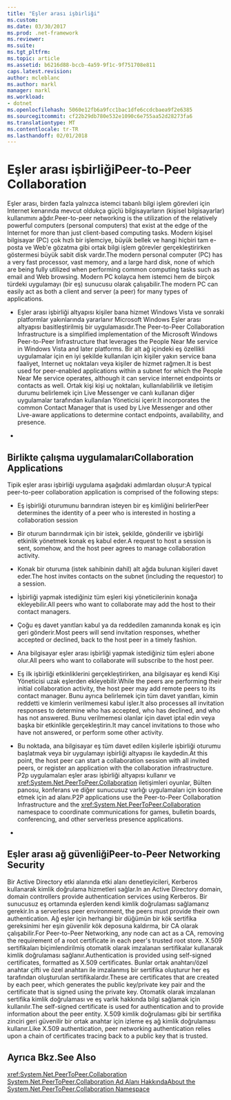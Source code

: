 ```yaml
---
title: "Eşler arası işbirliği"
ms.custom: 
ms.date: 03/30/2017
ms.prod: .net-framework
ms.reviewer: 
ms.suite: 
ms.tgt_pltfrm: 
ms.topic: article
ms.assetid: b6216d88-bccb-4a59-9f1c-9f751708e811
caps.latest.revision: 
author: mcleblanc
ms.author: markl
manager: markl
ms.workload:
- dotnet
ms.openlocfilehash: 5060e12fb6a9fcc1bac1dfe6ccdcbaea9f2e6385
ms.sourcegitcommit: cf22b29db780e532e1090c6e755aa52d28273fa6
ms.translationtype: MT
ms.contentlocale: tr-TR
ms.lasthandoff: 02/01/2018
---
```

# <a name="peer-to-peer-collaboration"></a><span data-ttu-id="55084-102">Eşler arası işbirliği</span><span class="sxs-lookup"><span data-stu-id="55084-102">Peer-to-Peer Collaboration</span></span>
<span data-ttu-id="55084-103">Eşler arası, birden fazla yalnızca istemci tabanlı bilgi işlem görevleri için Internet kenarında mevcut oldukça güçlü bilgisayarların (kişisel bilgisayarlar) kullanımını ağdır.</span><span class="sxs-lookup"><span data-stu-id="55084-103">Peer-to-peer networking is the utilization of the relatively powerful computers (personal computers) that exist at the edge of the Internet for more than just client-based computing tasks.</span></span> <span data-ttu-id="55084-104">Modern kişisel bilgisayar (PC) çok hızlı bir işlemciye, büyük bellek ve hangi hiçbiri tam e-posta ve Web'e gözatma gibi ortak bilgi işlem görevler gerçekleştirirken göstermesi büyük sabit disk vardır.</span><span class="sxs-lookup"><span data-stu-id="55084-104">The modern personal computer (PC) has a very fast processor, vast memory, and a large hard disk, none of which are being fully utilized when performing common computing tasks such as email and Web browsing.</span></span> <span data-ttu-id="55084-105">Modern PC kolayca hem istemci hem de birçok türdeki uygulamayı (bir eş) sunucusu olarak çalışabilir.</span><span class="sxs-lookup"><span data-stu-id="55084-105">The modern PC can easily act as both a client and server (a peer) for many types of applications.</span></span>  
  
-   <span data-ttu-id="55084-106">Eşler arası işbirliği altyapısı kişiler bana hizmet Windows Vista ve sonraki platformlar yakınlarında yararlanır Microsoft Windows Eşler arası altyapısı basitleştirilmiş bir uygulamasıdır.</span><span class="sxs-lookup"><span data-stu-id="55084-106">The Peer-to-Peer Collaboration Infrastructure is a simplified implementation of the Microsoft Windows Peer-to-Peer Infrastructure that leverages the People Near Me service in Windows Vista and later platforms.</span></span> <span data-ttu-id="55084-107">Bir alt ağ içindeki eş özellikli uygulamalar için en iyi şekilde kullanılan için kişiler yakın service bana faaliyet, Internet uç noktaları veya kişiler de hizmet rağmen.</span><span class="sxs-lookup"><span data-stu-id="55084-107">It is best used for peer-enabled applications within a subnet for which the People Near Me service operates, although it can service internet endpoints or contacts as well.</span></span> <span data-ttu-id="55084-108">Ortak kişi kişi uç noktaları, kullanılabilirlik ve iletişim durumu belirlemek için Live Messenger ve canlı kullanan diğer uygulamalar tarafından kullanılan Yöneticisi içerir.</span><span class="sxs-lookup"><span data-stu-id="55084-108">It incorporates the common Contact Manager that is used by Live Messenger and other Live-aware applications to determine contact endpoints, availability, and presence.</span></span>  
  
-  
  
## <a name="collaboration-applications"></a><span data-ttu-id="55084-109">Birlikte çalışma uygulamaları</span><span class="sxs-lookup"><span data-stu-id="55084-109">Collaboration Applications</span></span>  
 <span data-ttu-id="55084-110">Tipik eşler arası işbirliği uygulama aşağıdaki adımlardan oluşur:</span><span class="sxs-lookup"><span data-stu-id="55084-110">A typical peer-to-peer collaboration application is comprised of the following steps:</span></span>  
  
-   <span data-ttu-id="55084-111">Eş işbirliği oturumunu barındıran isteyen bir eş kimliğini belirler</span><span class="sxs-lookup"><span data-stu-id="55084-111">Peer determines the identity of a peer who is interested in hosting a collaboration session</span></span>  
  
-   <span data-ttu-id="55084-112">Bir oturum barındırmak için bir istek, şekilde, gönderilir ve işbirliği etkinlik yönetmek konak eş kabul eder.</span><span class="sxs-lookup"><span data-stu-id="55084-112">A request to host a session is sent, somehow, and the host peer agrees to manage collaboration activity.</span></span>  
  
-   <span data-ttu-id="55084-113">Konak bir oturuma (istek sahibinin dahil) alt ağda bulunan kişileri davet eder.</span><span class="sxs-lookup"><span data-stu-id="55084-113">The host invites contacts on the subnet (including the requestor) to a session.</span></span>  
  
-   <span data-ttu-id="55084-114">İşbirliği yapmak istediğiniz tüm eşleri kişi yöneticilerinin konağa ekleyebilir.</span><span class="sxs-lookup"><span data-stu-id="55084-114">All peers who want to collaborate may add the host to their contact managers.</span></span>  
  
-   <span data-ttu-id="55084-115">Çoğu eş davet yanıtları kabul ya da reddedilen zamanında konak eş için geri gönderir.</span><span class="sxs-lookup"><span data-stu-id="55084-115">Most peers will send invitation responses, whether accepted or declined, back to the host peer in a timely fashion.</span></span>  
  
-   <span data-ttu-id="55084-116">Ana bilgisayar eşler arası işbirliği yapmak istediğiniz tüm eşleri abone olur.</span><span class="sxs-lookup"><span data-stu-id="55084-116">All peers who want to collaborate will subscribe to the host peer.</span></span>  
  
-   <span data-ttu-id="55084-117">Eş ilk işbirliği etkinliklerini gerçekleştirirken, ana bilgisayar eş kendi Kişi Yöneticisi uzak eşlerden ekleyebilir.</span><span class="sxs-lookup"><span data-stu-id="55084-117">While the peers are performing their initial collaboration activity, the host peer may add remote peers to its contact manager.</span></span> <span data-ttu-id="55084-118">Bunu ayrıca belirlemek için tüm davet yanıtları, kimin reddetti ve kimlerin verilmemesi kabul işler.</span><span class="sxs-lookup"><span data-stu-id="55084-118">It also processes all invitation responses to determine who has accepted, who has declined, and who has not answered.</span></span>  <span data-ttu-id="55084-119">Bunu verilmemesi olanlar için davet iptal edin veya başka bir etkinlikle gerçekleştirin.</span><span class="sxs-lookup"><span data-stu-id="55084-119">It may cancel invitations to those who have not answered, or perform some other activity.</span></span>  
  
-   <span data-ttu-id="55084-120">Bu noktada, ana bilgisayar eş tüm davet edilen kişilerle işbirliği oturumu başlatmak veya bir uygulamayı işbirliği altyapısı ile kaydedin.</span><span class="sxs-lookup"><span data-stu-id="55084-120">At this point, the host peer can start a collaboration session with all invited peers, or register an application with the collaboration infrastructure.</span></span>  <span data-ttu-id="55084-121">P2p uygulamaları eşler arası işbirliği altyapısı kullanır ve <xref:System.Net.PeerToPeer.Collaboration> iletişimleri oyunlar, Bülten panosu, konferans ve diğer sunucusuz varlığı uygulamaları için koordine etmek için ad alanı.</span><span class="sxs-lookup"><span data-stu-id="55084-121">P2P applications use the Peer-to-Peer Collaboration Infrastructure and the <xref:System.Net.PeerToPeer.Collaboration> namespace to coordinate communications for games, bulletin boards, conferencing, and other serverless presence applications.</span></span>  
  
-  
  
## <a name="peer-to-peer-networking-security"></a><span data-ttu-id="55084-122">Eşler arası ağ güvenliği</span><span class="sxs-lookup"><span data-stu-id="55084-122">Peer-to-Peer Networking Security</span></span>  
 <span data-ttu-id="55084-123">Bir Active Directory etki alanında etki alanı denetleyicileri, Kerberos kullanarak kimlik doğrulama hizmetleri sağlar.</span><span class="sxs-lookup"><span data-stu-id="55084-123">In an Active Directory domain, domain controllers provide authentication services using Kerberos.</span></span> <span data-ttu-id="55084-124">Bir sunucusuz eş ortamında eşlerden kendi kimlik doğrulaması sağlamanız gerekir.</span><span class="sxs-lookup"><span data-stu-id="55084-124">In a serverless peer environment, the peers must provide their own authentication.</span></span> <span data-ttu-id="55084-125">Ağ eşler için herhangi bir düğümün bir kök sertifika gereksinimi her eşin güvenilir kök deposuna kaldırma, bir CA olarak çalışabilir.</span><span class="sxs-lookup"><span data-stu-id="55084-125">For Peer-to-Peer Networking, any node can act as a CA, removing the requirement of a root certificate in each peer's trusted root store.</span></span> <span data-ttu-id="55084-126">X.509 sertifikaları biçimlendirilmiş otomatik olarak imzalanan sertifikalar kullanarak kimlik doğrulaması sağlanır.</span><span class="sxs-lookup"><span data-stu-id="55084-126">Authentication is provided using self-signed certificates, formatted as X.509 certificates.</span></span> <span data-ttu-id="55084-127">Bunlar ortak anahtarı/özel anahtar çifti ve özel anahtarı ile imzalanmış bir sertifika oluşturur her eş tarafından oluşturulan sertifikalardır.</span><span class="sxs-lookup"><span data-stu-id="55084-127">These are certificates that are created by each peer, which generates the public key/private key pair and the certificate that is signed using the private key.</span></span> <span data-ttu-id="55084-128">Otomatik olarak imzalanan sertifika kimlik doğrulaması ve eş varlık hakkında bilgi sağlamak için kullanılır.</span><span class="sxs-lookup"><span data-stu-id="55084-128">The self-signed certificate is used for authentication and to provide information about the peer entity.</span></span> <span data-ttu-id="55084-129">X.509 kimlik doğrulaması gibi bir sertifika zinciri geri güvenilir bir ortak anahtar için izleme eş ağ kimlik doğrulaması kullanır.</span><span class="sxs-lookup"><span data-stu-id="55084-129">Like X.509 authentication, peer networking authentication relies upon a chain of certificates tracing back to a public key that is trusted.</span></span>  
  
## <a name="see-also"></a><span data-ttu-id="55084-130">Ayrıca Bkz.</span><span class="sxs-lookup"><span data-stu-id="55084-130">See Also</span></span>  
 <xref:System.Net.PeerToPeer.Collaboration>  
 [<span data-ttu-id="55084-131">System.Net.PeerToPeer.Collaboration Ad Alanı Hakkında</span><span class="sxs-lookup"><span data-stu-id="55084-131">About the System.Net.PeerToPeer.Collaboration Namespace</span></span>](../../../docs/framework/network-programming/about-the-system-net-peertopeer-collaboration-namespace.md)

